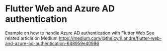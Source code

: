 # Flutter Web and Azure AD authentication

Example on how to handle Azure AD authentication with Flutter Web
See related article on Medium
https://medium.com/@the.cyril.andre/flutter-web-and-azure-ad-authentication-648959e40986
